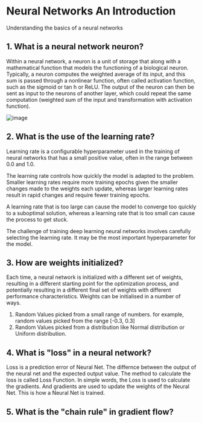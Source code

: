 # Neural Networks An Introduction
Understanding the basics of a neural networks

## 1. What is a neural network neuron?

Within a neural network, a neuron is a unit of storage that along with a mathematical function that models the functioning of a biological neuron. Typically, a neuron computes the weighted average of its input, and this sum is passed through a nonlinear function, often called activation function, such as the sigmoid or tan h or ReLU. The output of the neuron can then be sent as input to the neurons of another layer, which could repeat the same computation (weighted sum of the input and transformation with activation function). 

![image](https://user-images.githubusercontent.com/52544352/134753298-ecdeb7d3-067f-4903-b423-ee1ee0498d62.png)


## 2. What is the use of the learning rate?
Learning rate is a configurable hyperparameter used in the training of neural networks that has a small positive value, often in the range between 0.0 and 1.0.

The learning rate controls how quickly the model is adapted to the problem. Smaller learning rates require more training epochs given the smaller changes made to the weights each update, whereas larger learning rates result in rapid changes and require fewer training epochs.

A learning rate that is too large can cause the model to converge too quickly to a suboptimal solution, whereas a learning rate that is too small can cause the process to get stuck.

The challenge of training deep learning neural networks involves carefully selecting the learning rate. It may be the most important hyperparameter for the model.

## 3. How are weights initialized?
Each time, a neural network is initialized with a different set of weights, resulting in a different starting point for the optimization process, and potentially resulting in a different final set of weights with different performance characteristics. Weights can be initialised in a number of ways. 

1. Random Values picked from a small range of numbers. for example, random values picked from the range [-0.3, 0.3]
2. Random Values picked from a distribution like Normal distribution or Uniform distribution.

## 4. What is "loss" in a neural network?
Loss is a prediction error of Neural Net. The differnce between the output of the neural net and the expected output value. The method to calculate the loss is called Loss Function.
In simple words, the Loss is used to calculate the gradients. And gradients are used to update the weights of the Neural Net. This is how a Neural Net is trained.

## 5. What is the "chain rule" in gradient flow?

